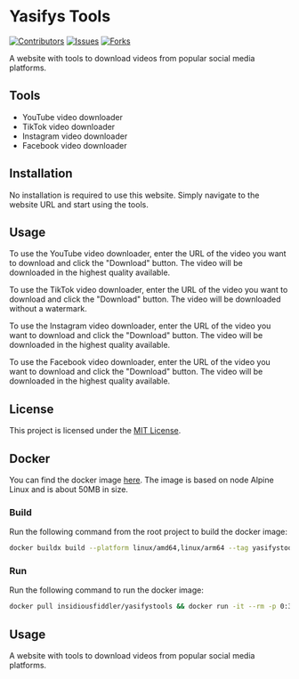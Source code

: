 # Yasifys Tools

[![Contributors][contributors-shield]][contributors-url]
[![Issues][issues-shield]][issues-url]
[![Forks][forks-shield]][forks-url]

A website with tools to download videos from popular social media platforms.

## Tools

* YouTube video downloader
* TikTok video downloader
* Instagram video downloader
* Facebook video downloader

## Installation

No installation is required to use this website. Simply navigate to the website URL and start using the tools.

## Usage

To use the YouTube video downloader, enter the URL of the video you want to download and click the "Download" button. The video will be downloaded in the highest quality available.

To use the TikTok video downloader, enter the URL of the video you want to download and click the "Download" button. The video will be downloaded without a watermark.

To use the Instagram video downloader, enter the URL of the video you want to download and click the "Download" button. The video will be downloaded in the highest quality available.

To use the Facebook video downloader, enter the URL of the video you want to download and click the "Download" button. The video will be downloaded in the highest quality available.

## License

This project is licensed under the [MIT License](LICENSE).

## Docker

You can find the docker image [here](https://hub.docker.com/r/insidiousfiddler/yasifystools/tags). The image is based on node Alpine Linux and is about 50MB in size.

### Build

Run the following command from the root project to build the docker image:

```bash
docker buildx build --platform linux/amd64,linux/arm64 --tag yasifystools .
```

### Run

Run the following command to run the docker image:

```bash
docker pull insidiousfiddler/yasifystools && docker run -it --rm -p 0:3000 insidiousfiddler/yasifystools
```

## Usage

A website with tools to download videos from popular social media platforms.

[contributors-shield]: https://img.shields.io/github/contributors/tyler-Github/YasifysTools.svg?style=for-the-badge
[contributors-url]: https://github.com/tyler-Github/YasifysTools/graphs/contributors
[forks-shield]: https://img.shields.io/github/forks/tyler-Github/YasifysTools.svg?style=for-the-badge
[forks-url]: https://github.com/tyler-Github/YasifysTools/network
[issues-shield]: https://img.shields.io/github/issues/tyler-Github/YasifysTools.svg?style=for-the-badge
[issues-url]: https://github.com/tyler-Github/YasifysTools/issues

